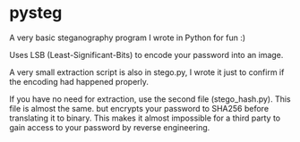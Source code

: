 # pysteg
A very basic steganography program I wrote in Python for fun :) 

Uses LSB (Least-Significant-Bits) to encode your password into an image. 

A very small extraction script is also in stego.py, I wrote it just to confirm if the encoding had happened properly. 

If you have no need for extraction, use the second file (stego_hash.py). This file is almost the same. but encrypts your password to SHA256 before translating it to binary. This makes it almost impossible for a third party to gain access to your password by reverse engineering. 

